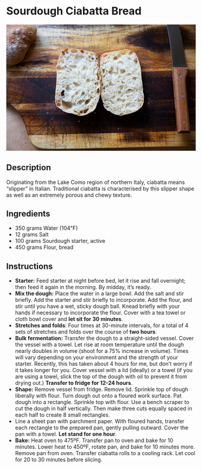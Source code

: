 # Sourdough Ciabatta Bread

![Sourdough Ciabatta Bread](img/singlesourdoughciabattahalved.jpg)

## Description

Originating from the Lake Como region of northern Italy, ciabatta means “slipper” in Italian. Traditional ciabatta is characterised by this slipper shape as well as an extremely porous and chewy texture.

## Ingredients

- 350 grams Water (104℉)
- 12 grams Salt 
- 100 grams Sourdough starter, active 
- 450 grams Flour, bread 


## Instructions

- **Starter:** Feed starter at night before bed, let it rise and fall overnight; then feed it again in the morning. By midday, it’s ready.
- **Mix the dough:** Place the water in a large bowl. Add the salt and stir briefly. Add the starter and stir briefly to incorporate. Add the flour, and stir until you have a wet, sticky dough ball. Knead briefly with your hands if necessary to incorporate the flour. Cover with a tea towel or cloth bowl cover and **let sit for 30 minutes**.
- **Stretches and folds**: Four times at 30-minute intervals, for a total of 4 sets of stretches and folds over the course of **two hours**. 
- **Bulk fermentation:** Transfer the dough to a straight-sided vessel. Cover the vessel with a towel. Let rise at room temperature until the dough nearly doubles in volume (shoot for a 75% increase in volume). Times will vary depending on your environment and the strength of your starter. Recently, this has taken about 4 hours for me, but don’t worry if it takes longer for you. Cover vessel with a lid (ideally) or a towel (if you are using a towel, slick the top of the dough with oil to prevent it from drying out.) **Transfer to fridge for 12-24 hours**. 
- **Shape:** Remove vessel from fridge. Remove lid. Sprinkle top of dough liberally with flour. Turn dough out onto a floured work surface. Pat dough into a rectangle. Sprinkle top with flour. Use a bench scraper to cut the dough in half vertically. Then make three cuts equally spaced in each half to create 8 small rectangles. 
- Line a sheet pan with parchment paper. With floured hands, transfer each rectangle to the prepared pan, gently pulling outward. Cover the pan with a towel. **Let stand for one hour**.
- **Bake:** Heat oven to 475ºF. Transfer pan to oven and bake for 10 minutes. Lower heat to 450ºF, rotate pan, and bake for 10 minutes more. Remove pan from oven. Transfer ciabatta rolls to a cooling rack. Let cool for 20 to 30 minutes before slicing. 

<!-- Notes

20231013: 13h00 : Mix ingredients. 16:00 Bulk fermentation 5.5h. 21h30 place in fridge 34h. Cut into two long baguettes. Let rise 1 hour. Bake in BBQ with parchement directly on the grill. During the first 10mn, the temp went up to 500℉. Bottom crust carbon. Reduce all 3 burners to Min. Temperature goes down to 400℉. Rises beautifully. A little humid inside. Next time increase bake time to 25mn and use a baking tray.

20231004: First time. 10h00: Mix ingredients. Finish stretch & fold at 16h30. Place in 1.5 liter glass bread pan (perfect size). 21h30 place in fridge. 20231007: After 60 hours in the fridge, cut into 8 rectangles. Let rise 1 hour. Bake in two batches 20 minutes at 450℉ on pizza stone. Rise nicely. A little rubbery and sourdough taste, but good. Share with Scott Ness tribe.


Sources

[Simple Sourdough Ciabatta Bread](https://alexandracooks.com/2021/04/25/simple-sourdough-ciabatta-bread/)

[Sourdough Ciabatta - Step by Step](https://homegrownhappiness.com/sourdough-ciabatta-bread/)
-->